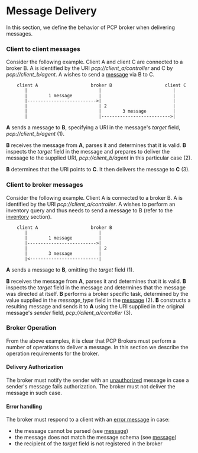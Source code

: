 Message Delivery
===

In this section, we define the behavior of PCP broker when delivering messages.

### Client to client messages

Consider the following example. Client A and client C are connected to a broker B.
A is identified by the URI _pcp://client_a/controller_ and C by _pcp://client_b/agent_.
A wishes to send a [message][3] via B to C.

```
    client A                    broker B                    client C
       |                           |                           |
       |        1 message          |                           |
       |-------------------------->|                           |
       |                           | 2                         |
       |                           |        3 message          |
       |                           |-------------------------->|

```

**A** sends a message to **B**, specifying a URI in the message's
*target* field, _pcp://client_b/agent_ (1).

**B** receives the message from **A**, parses it and determines that it is valid.
**B** inspects the *target* field in the message and prepares to deliver
the message to the supplied URI, _pcp://client_b/agent_ in this particular case (2).

**B** determines that the URI points to **C**. It then delivers the message to
**C** (3).

### Client to broker messages

Consider the following example. Client A is connected to a broker B. A is identified
by the URI _pcp://client_a/controller_. A wishes to perform an inventory query and
thus needs to send a message to B (refer to the [inventory][1] section).

```
    client A                    broker B
       |                           |
       |        1 message          |
       |-------------------------->|
       |                           | 2
       |        3 message          |
       |<--------------------------|

```

**A** sends a message to **B**, omitting the *target* field (1).

**B** receives the message from **A**, parses it and determines that it is valid.
**B** inspects the *target* field in the message and determines that
the message was directed at itself.
**B** performs a broker specific task, determined by the value supplied in the
*message_type* field in the [message][3] (2).
**B** constructs a resulting message and sends it to **A** using the URI supplied
in the original message's *sender* field, _pcp://client_a/contoller_ (3).

### Broker Operation

From the above examples, it is clear that PCP Brokers must perform a number of
operations to deliver a message. In this section we describe the operation
requirements for the broker.

#### Delivery Authorization

The broker must notify the sender with an [unauthorized][4] message in case
a sender's message fails authorization. The broker must not deliver the
message in such case.

#### Error handling

The broker must respond to a client with an [error message][2] in case:

- the message cannot be parsed (see [message][3])
- the message does not match the message schema (see [message][3])
- the recipient of the *target* field is not registered in the broker

[1]: inventory.md
[2]: error_handling.md
[3]: message.md
[4]: unauthorized.md
